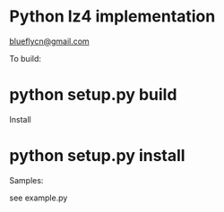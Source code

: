 Python lz4 implementation
=====================
blueflycn@gmail.com

To build:
 # python setup.py build

Install
 # python setup.py install

Samples:

see example.py
